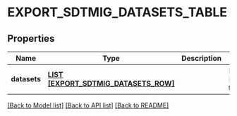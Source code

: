 # EXPORT_SDTMIG_DATASETS_TABLE

## Properties
Name | Type | Description | Notes
------------ | ------------- | ------------- | -------------
**datasets** | [**LIST [EXPORT_SDTMIG_DATASETS_ROW]**](ExportSdtmigDatasetsRow.md) |  | [optional] [default to null]

[[Back to Model list]](../README.md#documentation-for-models) [[Back to API list]](../README.md#documentation-for-api-endpoints) [[Back to README]](../README.md)


